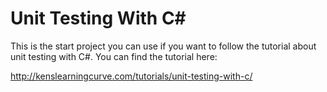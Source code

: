 # Unit Testing With C#

This is the start project you can use if you want to follow the tutorial about unit testing with C#. You can find the tutorial here:

http://kenslearningcurve.com/tutorials/unit-testing-with-c/
